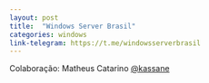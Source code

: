 ```yaml
---
layout: post
title:  "Windows Server Brasil"
categories: windows
link-telegram: https://t.me/windowsserverbrasil
---
```

Colaboração: Matheus Catarino [@kassane](https://kassane.github.io)
